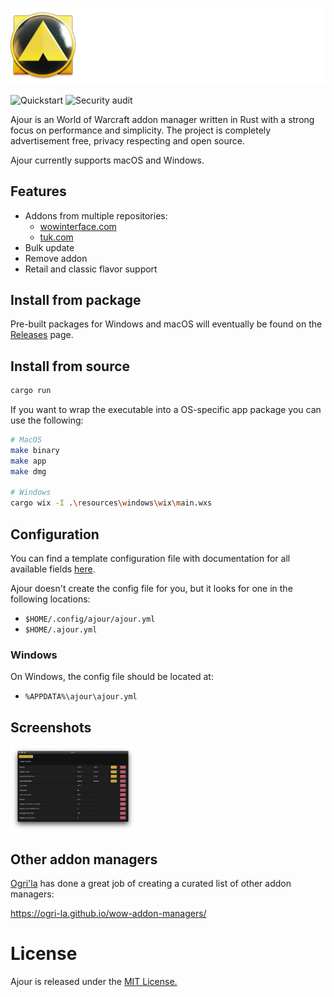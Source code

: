 ![](./resources/screenshots/ajour-banner.png)

![Quickstart](https://github.com/casperstorm/ajour/workflows/Quickstart/badge.svg)
![Security audit](https://github.com/casperstorm/ajour/workflows/Security%20audit/badge.svg)

Ajour is an World of Warcraft addon manager written in Rust with a strong focus on performance and simplicity. The project is completely advertisement free, privacy respecting and open source.

Ajour currently supports macOS and Windows.

## Features

- Addons from multiple repositories:
  - [wowinterface.com](https://www.wowinterface.com/addons.php)
  - [tuk.com](https://www.tukui.org/)
- Bulk update
- Remove addon
- Retail and classic flavor support

## Install from package

Pre-built packages for Windows and macOS will eventually be found on the [Releases](https://github.com/casperstorm/ajour/releases) page.

## Install from source

```sh
cargo run
```

If you want to wrap the executable into a OS-specific app package you can use the following:

```sh
# MacOS
make binary
make app
make dmg

# Windows
cargo wix -I .\resources\windows\wix\main.wxs
```

## Configuration

You can find a template configuration file with documentation for all available fields [here](./ajour.yml).

Ajour doesn't create the config file for you, but it looks for one in the following locations:

- `$HOME/.config/ajour/ajour.yml`
- `$HOME/.ajour.yml`

### Windows

On Windows, the config file should be located at:

- `%APPDATA%\ajour\ajour.yml`

## Screenshots

<img src="./resources/screenshots/ajour-0.0.1.png" width=200>

## Other addon managers

[Ogri'la](https://github.com/ogri-la) has done a great job of creating a curated list of other addon managers:

https://ogri-la.github.io/wow-addon-managers/

# License

Ajour is released under the [MIT License.](https://github.com/casperstorm/ajour/blob/master/LICENSE)
